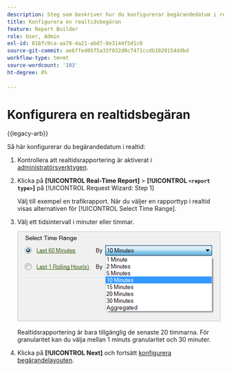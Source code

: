 ```yaml
---
description: Steg som beskriver hur du konfigurerar begärandedatum i realtid.
title: Konfigurera en realtidsbegäran
feature: Report Builder
role: User, Admin
exl-id: 818fc9ca-aa78-4a21-abd7-8e3144f5d1c0
source-git-commit: ae6ffed05f5a33f032d0c7471ccdb1029154ddbd
workflow-type: tm+mt
source-wordcount: '103'
ht-degree: 0%

---
```


# Konfigurera en realtidsbegäran

{{legacy-arb}}

Så här konfigurerar du begärandedatum i realtid:

1. Kontrollera att realtidsrapportering är aktiverat i [administratörsverktygen](https://experienceleague.adobe.com/docs/analytics/admin/admin-tools/real-time-reports/t-realtime-admin.html?lang=sv-SE).
1. Klicka på **[!UICONTROL Real-Time Report]** > **[!UICONTROL `<report type>`]** på [!UICONTROL Request Wizard: Step 1]

   Välj till exempel en trafikrapport. När du väljer en rapporttyp i realtid visas alternativen för [!UICONTROL Select Time Range].

1. Välj ett tidsintervall i minuter eller timmar.

   ![Skärmbild som visar alternativen för Välj tidsintervall med de senaste 60 minuterna markerade.](assets/real_time_select_date.png)

   Realtidsrapportering är bara tillgänglig de senaste 20 timmarna. För granularitet kan du välja mellan 1 minuts granularitet och 30 minuter.
1. Klicka på **[!UICONTROL Next]** och fortsätt [konfigurera begärandelayouten](/help/analyze/legacy-report-builder/layout/layout.md).
